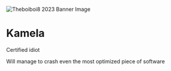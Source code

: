 ![Theboiboi8 2023 Banner Image](https://github.com/Theboiboi8/Theboiboi8/blob/7c0c84a8147dd0c876b4ebd12f96696a7db9912b/Full%202023%20Banner.png)
# Kamela
Certified idiot

Will manage to crash even the most optimized piece of software
